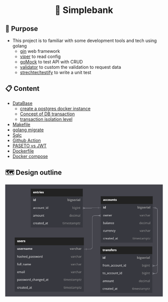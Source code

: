 # <h1 align="center">:bank: Simplebank </h1>

## 💪 Purpose

- This project is to familiar with some development tools and tech using golang
  - [gin](https://github.com/gin-gonic/gin) web framework
  - [viper](https://github.com/spf13/viper) to read config
  - [goMock](https://github.com/golang/mock) to test API with CRUD
  - [validator](https://github.com/go-playground/validator) to custom the validation to request data
  - [strechter/testify](https://github.com/stretchr/testify) to write a unit test

## 📋 Content

- [DataBase](https://github.com/jasonLuFa/simplebank/blob/master/Document/Database.md)
  - [create a postgres docker instance](https://github.com/jasonLuFa/simplebank/blob/master/Document/Database.md#%EF%B8%8F-create-a-postgres-docker-instance)
  - [Concept of DB transaction](https://github.com/jasonLuFa/simplebank/blob/master/Document/Database.md#%EF%B8%8F-concept-of-db-transaction)
  - [transaction isolation level](https://github.com/jasonLuFa/simplebank/blob/master/Document/Database.md#%EF%B8%8F-transaction-isolation-level)
- [Makefile](https://github.com/jasonLuFa/simplebank/blob/master/Document/Makefile.md)
- [golang migrate](https://github.com/jasonLuFa/simplebank/blob/master/Document/golang-migrate.md)
- [Sqlc](https://github.com/jasonLuFa/simplebank/blob/master/Document/sqlc.md)
- [Github Action](https://github.com/jasonLuFa/simplebank/blob/master/Document/Github-Action.md)
- [PASETO vs JWT](https://github.com/jasonLuFa/simplebank/blob/master/Document/PASETO-VS-JWT.md)
- [Dockerfile](https://github.com/jasonLuFa/simplebank/blob/master/Document/Dockerfile.md)
- [Docker compose](https://github.com/jasonLuFa/simplebank/blob/master/Document/Docker-compose.md)

## :world_map: Design outline
![ERD](https://github.com/jasonLuFa/simplebank/blob/master/simlebank_dbdiagram.png)
